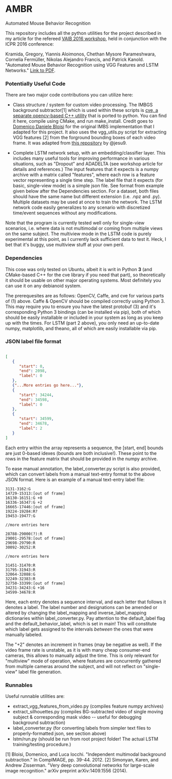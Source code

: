 # AMBR
Automated Mouse Behavior Recognition

This repository includes all the python utilities for the project described in my article for the refereed [VAIB 2016 workshop](http://homepages.inf.ed.ac.uk/rbf/vaib16.html), held in conjunction with the ICPR 2016 conference:

Kramida, Gregory, Yiannis Aloimonos, Chethan Mysore Parameshwara, Cornelia Fermüller, Nikolas Alejandro Francis, and Patrick Kanold. "Automated Mouse Behavior Recognition using VGG Features and LSTM Networks." [Link to PDF](http://homepages.inf.ed.ac.uk/rbf/VAIB16PAPERS/vaibkramida.pdf).

### Potentially Useful Code

There are two major code contributions you can utilize here:

* Class structure / system for custom video processing. The IMBGS background subtractor[1] which is used within these scripts is [cve, a separate opencv-based C++ utility](https://github.com/Algomorph/cve) that is ported to python. You can find it here, compile using CMake, and run make_install. Credit goes to [Domenico Daniele Bloisi](http://www.dis.uniroma1.it/~bloisi/software/imbs.html) for the original IMBS implementation that I adapted for this project. It also uses the vgg_utils.py script for extracting VGG features [2] from the forground bounding boxes of each video frame. It was adapted from [this repository](https://github.com/jesu9/VGGFeatExtract) by @jesu9.

* Complete LSTM network setup, with an embedding/classifier layer. This includes many useful tools for improving performance in various situations, such as "Dropout" and ADADELTA (see workshop article for details and references.) The input features that it expects is a numpy archive with a matrix called "features", where each row is a feature vector representing a single time step. The label file that it expects (for basic, single-view mode) is a simple json file. See format from example given below after the Dependencies section. For a dataset, both files should have the same name but different extension (i.e. .npz and .py). Multiple datasets may be used at once to train the network. The LSTM network code easily generalizes to any scenario with discretized time/event sequences without any modifications.

Note that the program is currently tested well only for single-view scenarios, i.e. where data is not multimodal or coming from multiple views on the same subject. The multiview mode in the LSTM code is purely experimental at this point, as I currently lack sufficient data to test it. Heck, I bet that it's buggy, use multiview stuff at your own peril.

### Dependencies

This cose was only tested on Ubuntu, albeit it is writ in Python **3** (and CMake-based C++ for the cve library if you need that part), so theoretically it should be usable on other major operating systems. Most definitely you can use it on any debianoid system.

The prerequesites are as follows:
OpenCV, Caffe, and cve for various parts of (1) above. Caffe & OpenCV should be compiled correctly using Python 3. This may require you to ensure you have the latest protobuf (3) and it's corresponding Python 3 bindings (can be installed via pip), both of which should be easily installable or included in your system as long as you keep up with the times.
For LSTM (part 2 above), you only need an up-to-date numpy, matplotlib, and theano, all of which are easily installable via pip.

### JSON label file format
```json

[
   {
      "start": 0,
      "end": 2098,
      "label": 0
   },
   {"...More entries go here..."},
   {
      "start": 34244,
      "end": 34598,
      "label": 0
   },
   {
      "start": 34599,
      "end": 34678,
      "label": 2
   }
]
```
Each entry within the array represents a sequence, the [start, end] bounds are just 0-based idexes (bounds are both inclusive!). These point to the rows in the feature matrix that should be provided in the numpy archive.

To ease manual annotation, the label_converter.py script is also provided, which can convert labels from a manual text-entry format to the above JSON format. Here is an example of a manual text-entry label file:
```
3131-3162:G
14729-15313:[out of frame]
16130-16151:G +0
16336-16347:G +2
16665-17446:[out of frame]
19224-19284:R?
19453-19477:G

//more entries here

28788-29000(?):R
29001-29578:[out of frame]
29698-29790:R
30092-30252:R

//more entries here

31451-31470:R
31795-31943:R
32064-32088:G
32249-32383:R
32750-33399:[out of frame]
34231-34243:G +16
34599-34678:R
```
Here, each entry denotes a sequence interval, and each letter that follows it denotes a label. The label number and designations can be amended or altered by changing the label_mapping and inverse_label_mapping dictionaries within label_converter.py. Pay attention to the default_label flag and the default_behavior_label, which is set in main! This will constitute which label gets assigned to the intervals *between* the ones that were manually labeled.

The "+2" denotes an increment in frames (may be negative as well). If the video frame rate is unstable, as it is with many cheap consumer-end cameras, this allows to manually adjust the time. This is only relevant for "multiview" mode of operation, where features are concurrently gathered from multiple cameras around the subject, and will not reflect on "single-view" label file generation.

### Runnables

Useful runnable utilities are:
* extract_vgg_features_from_video.py (compiles feature numpy archives)
* extract_silhouettes.py (compiles BG-subtracted video of single moving subject & corresponding mask video -- useful for debugging background subtraction)
* label_converter.py (for converting labels from simpler text files to properly-formatted json, see section above)
* lstm/run.py (should be run from root project folder! The actual LSTM training/testing procedure.)
  
[1] Bloisi, Domenico, and Luca Iocchi. "Independent multimodal background subtraction." In CompIMAGE, pp. 39-44. 2012.
[2] Simonyan, Karen, and Andrew Zisserman. "Very deep convolutional networks for large-scale image recognition." arXiv preprint arXiv:1409.1556 (2014).
